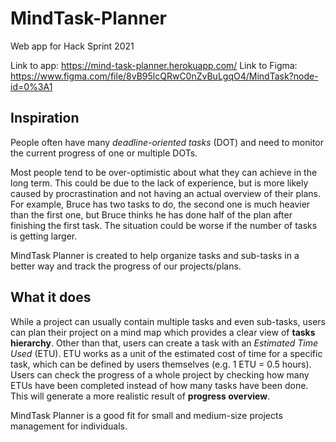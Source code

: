 # MindTask-Planner
Web app for Hack Sprint 2021

Link to app: https://mind-task-planner.herokuapp.com/
Link to Figma: https://www.figma.com/file/8vB95lcQRwC0nZvBuLgqO4/MindTask?node-id=0%3A1

## Inspiration
People often have many _deadline-oriented tasks_ (DOT) and need to monitor the current progress of one or multiple DOTs. 

Most people tend to be over-optimistic about what they can achieve in the long term. This could be due to the lack of experience, but is more likely caused by procrastination and not having an actual overview of their plans. For example, Bruce has two tasks to do, the second one is much heavier than the first one, but Bruce thinks he has done half of the plan after finishing the first task. The situation could be worse if the number of tasks is getting larger. 

MindTask Planner is created to help organize tasks and sub-tasks in a better way and track the progress of our projects/plans.

## What it does
While a project can usually contain multiple tasks and even sub-tasks, users can plan their project on a mind map which provides a clear view of  **tasks hierarchy**. Other than that,  users can create a task with an _Estimated Time Used_ (ETU). ETU works as a unit of the estimated cost of time for a specific task, which can be defined by users themselves (e.g. 1 ETU = 0.5 hours). Users can check the progress of a whole project by checking how many ETUs have been completed instead of how many tasks have been done. This will generate a more realistic result of **progress overview**.

MindTask Planner is a good fit for small and medium-size projects management for individuals. 


